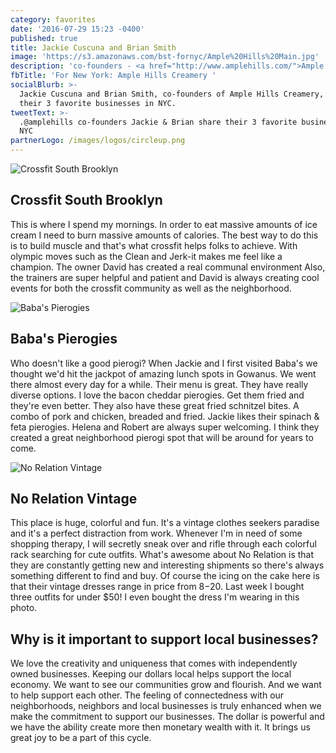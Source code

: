 ```yaml
---
category: favorites
date: '2016-07-29 15:23 -0400'
published: true
title: Jackie Cuscuna and Brian Smith
image: 'https://s3.amazonaws.com/bst-fornyc/Ample%20Hills%20Main.jpg'
description: 'co-founders - <a href="http://www.amplehills.com/">Ample Hills Creamery</a>'
fbTitle: 'For New York: Ample Hills Creamery '
socialBlurb: >-
  Jackie Cuscuna and Brian Smith, co-founders of Ample Hills Creamery, share
  their 3 favorite businesses in NYC. 
tweetText: >-
  .@amplehills co-founders Jackie & Brian share their 3 favorite businesses in
  NYC
partnerLogo: /images/logos/circleup.png
---
```

![Crossfit South Brooklyn](https://s3.amazonaws.com/bst-fornyc/Ample%20Hills%20Crossfit.jpg)
## Crossfit South Brooklyn
This is where I spend my mornings.  In order to eat massive amounts of ice cream I need to burn massive amounts of calories. The best way to do this is to build muscle and that's what crossfit helps folks to achieve.  With olympic moves such as the Clean and Jerk-it makes me feel like a champion.  The owner David has created a real communal environment  Also, the trainers are super helpful and patient and David is always creating cool events for both the crossfit community as well as the neighborhood.

![Baba's Pierogies](https://s3.amazonaws.com/bst-fornyc/Ample%20Hills%20Cafe.jpg)
## Baba's Pierogies
Who doesn't like a good pierogi?  When Jackie and I first visited Baba's we thought we'd hit the jackpot of amazing lunch spots in Gowanus.  We went there almost every day for a while.  Their menu is great.  They have really diverse options.  I love the bacon cheddar pierogies.  Get them fried and they're even better.   They also have these great fried schnitzel bites.  A combo of pork and chicken, breaded and fried.  Jackie likes their spinach & feta pierogies.  Helena and Robert are always super welcoming.  I think they created a great neighborhood pierogi spot that will be around for years to come.

![No Relation Vintage](https://s3.amazonaws.com/bst-fornyc/Ample%20Hills%20Vintage.jpg)
## No Relation Vintage
This place is huge, colorful and fun.  It's a vintage clothes seekers paradise and it's a perfect distraction from work.  Whenever I'm in need of some shopping therapy, I will secretly sneak over and rifle through each colorful rack searching for cute outfits.  What's awesome about No Relation is that they are constantly getting new and  interesting shipments so there's always something different to find and buy.  Of course the icing on the cake here is that  their vintage dresses range in price from $8-$20.  Last week I bought three outfits for under $50!  I even bought the dress I'm wearing in this photo.

## Why is it important to support local businesses?
We love the creativity and uniqueness that comes with independently owned businesses. Keeping our dollars local helps support the local economy. We want to see our communities grow and flourish. And we want to help support each other. The feeling of connectedness with our neighborhoods, neighbors and local businesses is truly enhanced when we make the commitment to support our businesses. The dollar is powerful and we have the ability create more then monetary wealth with it. It brings us great joy to be a part of this cycle. 
